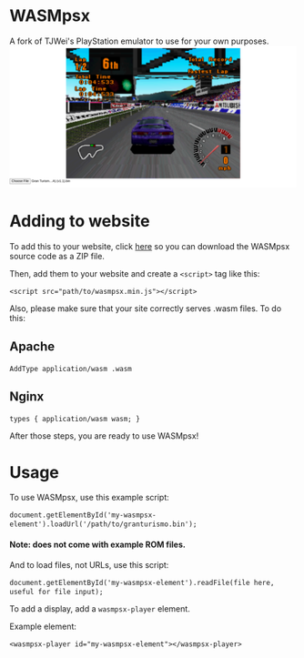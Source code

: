 # WASMpsx
A fork of TJWei's PlayStation emulator to use for your own purposes.
![Screenshot](/screenshots/turismo.png)

# Adding to website
To add this to your website, click [here](http://download-wasmpsx.glitch.me/) so you can download the WASMpsx source code as a ZIP file.

Then, add them to your website and create a ```<script>``` tag like this:

 ```
 <script src="path/to/wasmpsx.min.js"></script>
 ```
 
 Also, please make sure that your site correctly serves .wasm files. To do this:
 ## Apache
 ```
 AddType application/wasm .wasm
```
## Nginx
```
types { application/wasm wasm; }
```

After those steps, you are ready to use WASMpsx!


# Usage
To use WASMpsx, use this example script:

```
document.getElementById('my-wasmpsx-element').loadUrl('/path/to/granturismo.bin');
```

#### Note: does not come with example ROM files.

And to load files, not URLs, use this script:

```
document.getElementById('my-wasmpsx-element').readFile(file here, useful for file input);
```

To add a display, add a ```wasmpsx-player``` element.

Example element:
```
<wasmpsx-player id="my-wasmpsx-element"></wasmpsx-player>
```
